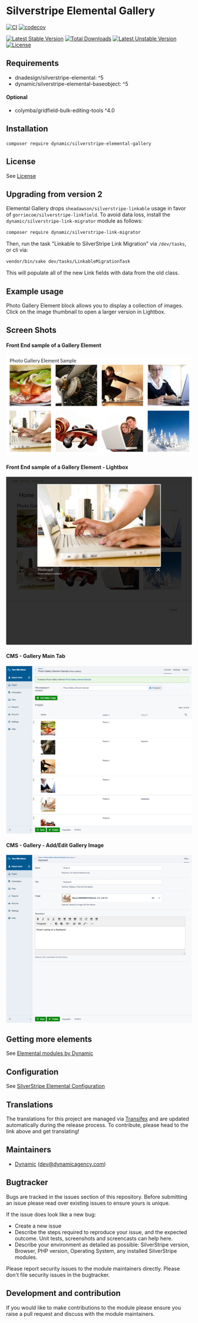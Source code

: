 # Silverstripe Elemental Gallery

[![CI](https://github.com/dynamic/silverstripe-elemental-gallery/actions/workflows/ci.yml/badge.svg)](https://github.com/dynamic/silverstripe-elemental-gallery/actions/workflows/ci.yml)
[![codecov](https://codecov.io/gh/dynamic/silverstripe-elemental-gallery/branch/master/graph/badge.svg)](https://codecov.io/gh/dynamic/silverstripe-elemental-gallery)

[![Latest Stable Version](https://poser.pugx.org/dynamic/silverstripe-elemental-gallery/v/stable)](https://packagist.org/packages/dynamic/silverstripe-elemental-gallery)
[![Total Downloads](https://poser.pugx.org/dynamic/silverstripe-elemental-gallery/downloads)](https://packagist.org/packages/dynamic/silverstripe-elemental-gallery)
[![Latest Unstable Version](https://poser.pugx.org/dynamic/silverstripe-elemental-gallery/v/unstable)](https://packagist.org/packages/dynamic/silverstripe-elemental-gallery)
[![License](https://poser.pugx.org/dynamic/silverstripe-elemental-gallery/license)](https://packagist.org/packages/dynamic/silverstripe-elemental-gallery)

## Requirements

* dnadesign/silverstripe-elemental: ^5
* dynamic/silverstripe-elemental-baseobject: ^5

#### Optional

* colymba/gridfield-bulk-editing-tools ^4.0

## Installation

`composer require dynamic/silverstripe-elemental-gallery`

## License

See [License](license.md)

## Upgrading from version 2

Elemental Gallery drops `sheadawson/silverstripe-linkable` usage in favor of `gorriecoe/silverstripe-linkfield`. To avoid data loss, install the `dynamic/silverstripe-link-migrator` module as follows:

```markdown
composer require dynamic/silverstripe-link-migrator
```

Then, run the task "Linkable to SilverStripe Link Migration" via `/dev/tasks`, or cli via:
```markdown
vendor/bin/sake dev/tasks/LinkableMigrationTask
```

This will populate all of the new Link fields with data from the old class.

## Example usage

Photo Gallery Element block allows you to display a collection of images. Click on the image thumbnail to open a larger version in Lightbox.

## Screen Shots

#### Front End sample of a Gallery Element
![Front End sample of a Gallery Element](./docs/en/_images/gallery-block-sample.jpg)

#### Front End sample of a Gallery Element - Lightbox
![Front End sample of a Gallery Element](./docs/en/_images/gallery-block-sample-lightbox.jpg)

#### CMS - Gallery Main Tab
![CMS - Gallery Main Tab](./docs/en/_images/gallery-block-cms.jpg)

#### CMS - Gallery - Add/Edit Gallery Image
![CMS - Gallery Main Tab](./docs/en/_images/gallery-block-cms-add-image.jpg)


## Getting more elements

See [Elemental modules by Dynamic](https://github.com/orgs/dynamic/repositories?q=elemental&type=all&language=&sort=)

## Configuration

See [SilverStripe Elemental Configuration](https://github.com/dnadesign/silverstripe-elemental#configuration)

## Translations

The translations for this project are managed via [Transifex](https://www.transifex.com/dynamicagency/silverstripe-elemental-gallery/)
and are updated automatically during the release process. To contribute, please head to the link above and get
translating!

## Maintainers

 *  [Dynamic](http://www.dynamicagency.com) (<dev@dynamicagency.com>)

## Bugtracker
Bugs are tracked in the issues section of this repository. Before submitting an issue please read over
existing issues to ensure yours is unique.

If the issue does look like a new bug:

 - Create a new issue
 - Describe the steps required to reproduce your issue, and the expected outcome. Unit tests, screenshots
 and screencasts can help here.
 - Describe your environment as detailed as possible: SilverStripe version, Browser, PHP version,
 Operating System, any installed SilverStripe modules.

Please report security issues to the module maintainers directly. Please don't file security issues in the bugtracker.

## Development and contribution
If you would like to make contributions to the module please ensure you raise a pull request and discuss with the module maintainers.
